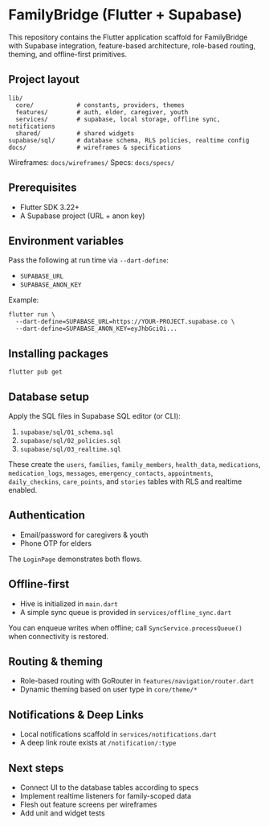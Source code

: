 # FamilyBridge (Flutter + Supabase)

This repository contains the Flutter application scaffold for FamilyBridge with Supabase integration, feature-based architecture, role-based routing, theming, and offline-first primitives.

## Project layout

```
lib/
  core/            # constants, providers, themes
  features/        # auth, elder, caregiver, youth
  services/        # supabase, local storage, offline sync, notifications
  shared/          # shared widgets
supabase/sql/      # database schema, RLS policies, realtime config
docs/              # wireframes & specifications
```

Wireframes: `docs/wireframes/`
Specs: `docs/specs/`

## Prerequisites
- Flutter SDK 3.22+
- A Supabase project (URL + anon key)

## Environment variables
Pass the following at run time via `--dart-define`:

- `SUPABASE_URL`
- `SUPABASE_ANON_KEY`

Example:

```
flutter run \
  --dart-define=SUPABASE_URL=https://YOUR-PROJECT.supabase.co \
  --dart-define=SUPABASE_ANON_KEY=eyJhbGciOi...
```

## Installing packages
```
flutter pub get
```

## Database setup
Apply the SQL files in Supabase SQL editor (or CLI):

1. `supabase/sql/01_schema.sql`
2. `supabase/sql/02_policies.sql`
3. `supabase/sql/03_realtime.sql`

These create the `users`, `families`, `family_members`, `health_data`, `medications`, `medication_logs`, `messages`, `emergency_contacts`, `appointments`, `daily_checkins`, `care_points`, and `stories` tables with RLS and realtime enabled.

## Authentication
- Email/password for caregivers & youth
- Phone OTP for elders

The `LoginPage` demonstrates both flows.

## Offline-first
- Hive is initialized in `main.dart`
- A simple sync queue is provided in `services/offline_sync.dart`

You can enqueue writes when offline; call `SyncService.processQueue()` when connectivity is restored.

## Routing & theming
- Role-based routing with GoRouter in `features/navigation/router.dart`
- Dynamic theming based on user type in `core/theme/*`

## Notifications & Deep Links
- Local notifications scaffold in `services/notifications.dart`
- A deep link route exists at `/notification/:type`

## Next steps
- Connect UI to the database tables according to specs
- Implement realtime listeners for family-scoped data
- Flesh out feature screens per wireframes
- Add unit and widget tests
